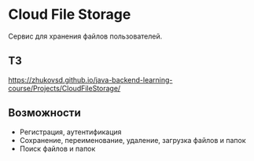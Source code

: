 # Cloud File Storage

Сервис для хранения файлов пользователей. 

## ТЗ
https://zhukovsd.github.io/java-backend-learning-course/Projects/CloudFileStorage/

## Возможности

* Регистрация, аутентификация
* Сохранение, переименование, удаление, загрузка файлов и папок
* Поиск файлов и папок
